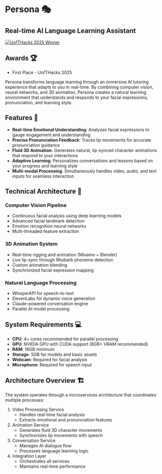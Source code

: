 # Persona 🎭 
## Real-time AI Language Learning Assistant
[![UofTHacks 2025 Winner](https://img.shields.io/badge/UofTHacks%202025-1st%20Place-gold)](https://github.com/yourusername/persona)
## Awards 🏆
- First Place - UofTHacks 2025

Persona transforms language learning through an immersive AI tutoring experience that adapts to you in real-time. By combining computer vision, neural networks, and 3D animation, Persona creates a natural learning environment that understands and responds to your facial expressions, pronunciation, and learning style.

## Features 🌟

- **Real-time Emotional Understanding**: Analyzes facial expressions to gauge engagement and understanding
- **Precise Pronunciation Feedback**: Tracks lip movements for accurate pronunciation guidance
- **Fluid 3D Animation**: Generates natural, lip-synced character animations that respond to your interactions
- **Adaptive Learning**: Personalizes conversations and lessons based on your progress and learning style
- **Multi-modal Processing**: Simultaneously handles video, audio, and text inputs for seamless interaction

## Technical Architecture 🔧

### Computer Vision Pipeline
- Continuous facial analysis using deep learning models
- Advanced facial landmark detection
- Emotion recognition neural networks
- Multi-threaded feature extraction

### 3D Animation System
- Real-time rigging and animation (Mixamo + Blender)
- Live lip-sync through Rhubarb phoneme detection
- Custom animation blending
- Synchronized facial expression mapping

### Natural Language Processing
- WhisperAPI for speech-to-text
- ElevenLabs for dynamic voice generation
- Claude-powered conversation engine
- Parallel AI model processing

## System Requirements 💻

- **CPU**: 4+ cores recommended for parallel processing
- **GPU**: NVIDIA GPU with CUDA support (8GB+ VRAM recommended)
- **RAM**: 16GB minimum
- **Storage**: 5GB for models and basic assets
- **Webcam**: Required for facial analysis
- **Microphone**: Required for speech input

## Architecture Overview 🏗️

The system operates through a microservices architecture that coordinates multiple processes:
1. Video Processing Service
   - Handles real-time facial analysis
   - Extracts emotional and pronunciation features
2. Animation Service
   - Generates fluid 3D character movements
   - Synchronizes lip movements with speech
3. Conversation Service
   - Manages AI dialogue flow
   - Processes language learning logic
4. Integration Layer
   - Orchestrates all services
   - Maintains real-time performance
